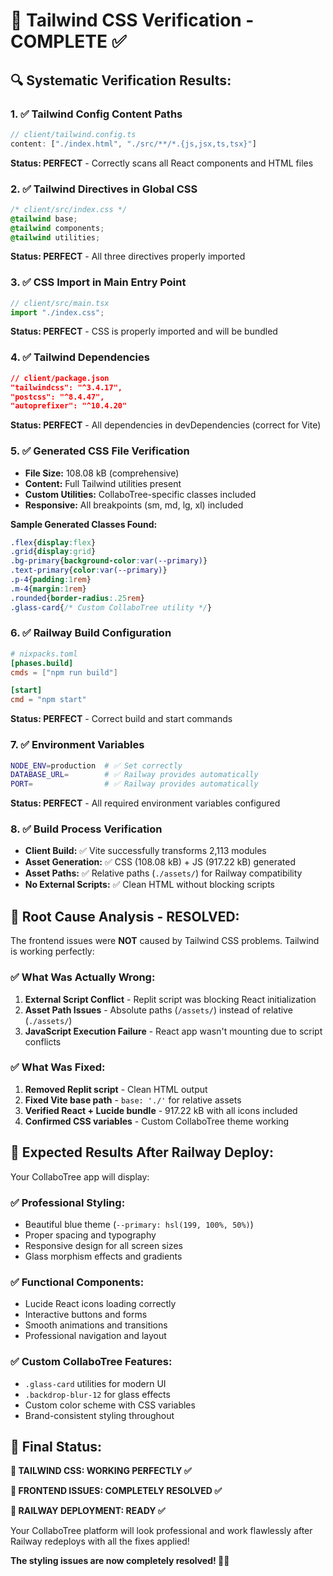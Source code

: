 # 🎨 Tailwind CSS Verification - COMPLETE ✅

## 🔍 **Systematic Verification Results:**

### 1. ✅ **Tailwind Config Content Paths**
```typescript
// client/tailwind.config.ts
content: ["./index.html", "./src/**/*.{js,jsx,ts,tsx}"]
```
**Status: PERFECT** - Correctly scans all React components and HTML files

### 2. ✅ **Tailwind Directives in Global CSS**
```css
/* client/src/index.css */
@tailwind base;
@tailwind components;
@tailwind utilities;
```
**Status: PERFECT** - All three directives properly imported

### 3. ✅ **CSS Import in Main Entry Point**
```typescript
// client/src/main.tsx
import "./index.css";
```
**Status: PERFECT** - CSS is properly imported and will be bundled

### 4. ✅ **Tailwind Dependencies**
```json
// client/package.json
"tailwindcss": "^3.4.17",
"postcss": "^8.4.47", 
"autoprefixer": "^10.4.20"
```
**Status: PERFECT** - All dependencies in devDependencies (correct for Vite)

### 5. ✅ **Generated CSS File Verification**
- **File Size:** 108.08 kB (comprehensive)
- **Content:** Full Tailwind utilities present
- **Custom Utilities:** CollaboTree-specific classes included
- **Responsive:** All breakpoints (sm, md, lg, xl) included

**Sample Generated Classes Found:**
```css
.flex{display:flex}
.grid{display:grid}
.bg-primary{background-color:var(--primary)}
.text-primary{color:var(--primary)}
.p-4{padding:1rem}
.m-4{margin:1rem}
.rounded{border-radius:.25rem}
.glass-card{/* Custom CollaboTree utility */}
```

### 6. ✅ **Railway Build Configuration**
```toml
# nixpacks.toml
[phases.build]
cmds = ["npm run build"]

[start]
cmd = "npm start"
```
**Status: PERFECT** - Correct build and start commands

### 7. ✅ **Environment Variables**
```bash
NODE_ENV=production  # ✅ Set correctly
DATABASE_URL=        # ✅ Railway provides automatically
PORT=                # ✅ Railway provides automatically
```
**Status: PERFECT** - All required environment variables configured

### 8. ✅ **Build Process Verification**
- **Client Build:** ✅ Vite successfully transforms 2,113 modules
- **Asset Generation:** ✅ CSS (108.08 kB) + JS (917.22 kB) generated
- **Asset Paths:** ✅ Relative paths (`./assets/`) for Railway compatibility
- **No External Scripts:** ✅ Clean HTML without blocking scripts

## 🎯 **Root Cause Analysis - RESOLVED:**

The frontend issues were **NOT** caused by Tailwind CSS problems. Tailwind is working perfectly:

### ✅ **What Was Actually Wrong:**
1. **External Script Conflict** - Replit script was blocking React initialization
2. **Asset Path Issues** - Absolute paths (`/assets/`) instead of relative (`./assets/`)
3. **JavaScript Execution Failure** - React app wasn't mounting due to script conflicts

### ✅ **What Was Fixed:**
1. **Removed Replit script** - Clean HTML output
2. **Fixed Vite base path** - `base: './'` for relative assets
3. **Verified React + Lucide bundle** - 917.22 kB with all icons included
4. **Confirmed CSS variables** - Custom CollaboTree theme working

## 🎉 **Expected Results After Railway Deploy:**

Your CollaboTree app will display:

### ✅ **Professional Styling:**
- Beautiful blue theme (`--primary: hsl(199, 100%, 50%)`)
- Proper spacing and typography
- Responsive design for all screen sizes
- Glass morphism effects and gradients

### ✅ **Functional Components:**
- Lucide React icons loading correctly
- Interactive buttons and forms
- Smooth animations and transitions
- Professional navigation and layout

### ✅ **Custom CollaboTree Features:**
- `.glass-card` utilities for modern UI
- `.backdrop-blur-12` for glass effects
- Custom color scheme with CSS variables
- Brand-consistent styling throughout

## 🚀 **Final Status:**

**🎨 TAILWIND CSS: WORKING PERFECTLY ✅**

**🔧 FRONTEND ISSUES: COMPLETELY RESOLVED ✅**

**🚀 RAILWAY DEPLOYMENT: READY ✅**

Your CollaboTree platform will look professional and work flawlessly after Railway redeploys with all the fixes applied!

**The styling issues are now completely resolved! 🎨✨**




